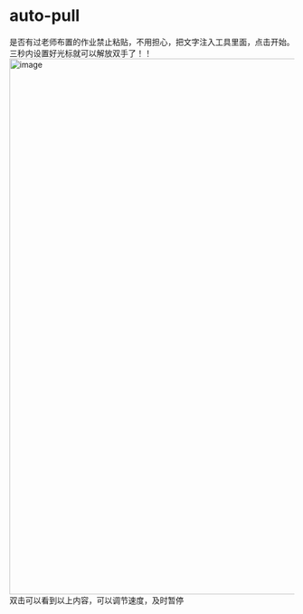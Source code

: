 # auto-pull
是否有过老师布置的作业禁止粘贴，不用担心，把文字注入工具里面，点击开始。三秒内设置好光标就可以解放双手了！！
<img width="1202" height="948" alt="image" src="https://github.com/user-attachments/assets/4482c485-248c-43f0-9fd1-5d0800f50ba1" />
双击可以看到以上内容，可以调节速度，及时暂停
